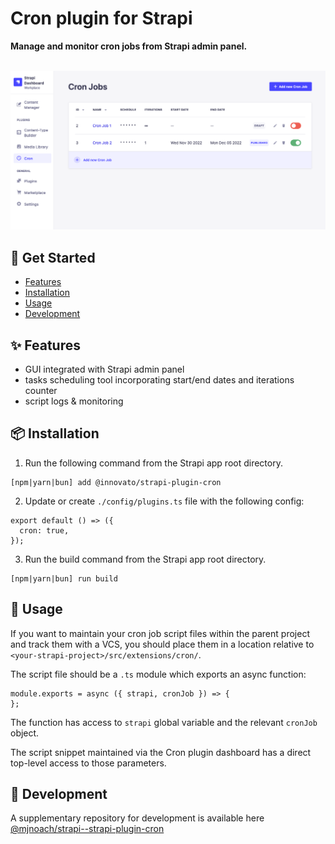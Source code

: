# Cron plugin for Strapi

**Manage and monitor cron jobs from Strapi admin panel.**
<br />
<br />

![Cron plugin for Strapi](/screenshot.png)

## 👋 Get Started

- [Features](#-features)
- [Installation](#-installation)
- [Usage](#-usage)
- [Development](#-development)

## ✨ Features

- GUI integrated with Strapi admin panel
- tasks scheduling tool incorporating start/end dates and iterations counter
- script logs & monitoring

## 📦 Installation

1. Run the following command from the Strapi app root directory.

```
[npm|yarn|bun] add @innovato/strapi-plugin-cron
```

2. Update or create `./config/plugins.ts` file with the following config:

```JS
export default () => ({
  cron: true,
});
```

3. Run the build command from the Strapi app root directory.

```
[npm|yarn|bun] run build
```

## 📌 Usage

If you want to maintain your cron job script files within the parent project and track them with a VCS, you should place them in a location relative to `<your-strapi-project>/src/extensions/cron/`.

The script file should be a `.ts` module which exports an async function:

```JS
module.exports = async ({ strapi, cronJob }) => {
};
```

The function has access to `strapi` global variable and the relevant `cronJob` object.

The script snippet maintained via the Cron plugin dashboard has a direct top-level access to those parameters.

## 🔧 Development

A supplementary repository for development is available here [@mjnoach/strapi--strapi-plugin-cron](https://github.com/mjnoach/strapi--strapi-plugin-cron)
